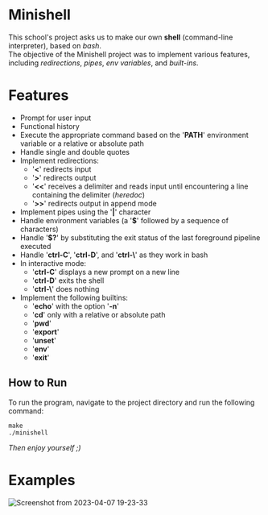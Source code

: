 # Minishell

This school's project asks us to make our own **shell** (command-line interpreter), based on *bash*.  
The objective of the Minishell project was to implement various features, including *redirections*, *pipes*, *env variables*, and *built-ins*.

# Features

* Prompt for user input
* Functional history
* Execute the appropriate command based on the '**PATH**' environment variable or a relative or absolute path
* Handle single and double quotes
* Implement redirections:
    * '**<**' redirects input
    * '**>**' redirects output
    * '**<<**' receives a delimiter and reads input until encountering a line containing the delimiter (*heredoc*)
    * '**>>**' redirects output in append mode
* Implement pipes using the '**|**' character
* Handle environment variables (a '**$**' followed by a sequence of characters)
* Handle '**$?**' by substituting the exit status of the last foreground pipeline executed
* Handle '**ctrl-C**', '**ctrl-D**', and '**ctrl-\\**' as they work in bash
* In interactive mode:
    * '**ctrl-C**' displays a new prompt on a new line
    * '**ctrl-D**' exits the shell
    * '**ctrl-\\**' does nothing
* Implement the following builtins:
    * '**echo**' with the option '**-n**'
    * '**cd**' only with a relative or absolute path
    * '**pwd**'
    * '**export**'
    * '**unset**'
    * '**env**'
    * '**exit**'

## How to Run

To run the program, navigate to the project directory and run the following command:

```
make
./minishell
```

*Then enjoy yourself ;)*

# Examples

![Screenshot from 2023-04-07 19-23-33](https://user-images.githubusercontent.com/31923839/230650910-ed9835c4-a731-4ee1-a617-b9e1ffdc3a4f.png)
